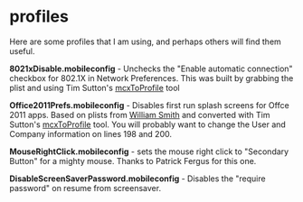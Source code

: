 profiles
========

Here are some profiles that I am using, and perhaps others will find them useful.  

**8021xDisable.mobileconfig** - Unchecks the "Enable automatic connection" checkbox for 802.1X in Network Preferences.  This was built by grabbing the plist and using Tim Sutton's [mcxToProfile](https://github.com/timsutton/mcxToProfile "mcxToProfile") tool

**Office2011Prefs.mobileconfig** - Disables first run splash screens for Offce 2011 apps.  Based on plists from [William Smith](http://talkingmoose.net/2014/07/12/posting-my-psu-macadmins-conference-presentation/ "talkingmoose") and converted with Tim Sutton's [mcxToProfile](https://github.com/timsutton/mcxToProfile "mcxToProfile") tool.  You will probably want to change the User and Company information on lines 198 and 200.

**MouseRightClick.mobileconfig** - sets the mouse right click to "Secondary Button" for a mighty mouse.  Thanks to Patrick Fergus for this one.

**DisableScreenSaverPassword.mobileconfig** - Disables the "require password" on resume from screensaver.